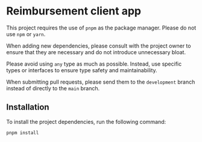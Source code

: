 # Reimbursement client app

This project requires the use of `pnpm` as the package manager. Please do not use `npm` or `yarn`.

When adding new dependencies, please consult with the project owner to ensure that they are necessary and do not introduce unnecessary bloat.

Please avoid using `any` type as much as possible. Instead, use specific types or interfaces to ensure type safety and maintainability.

When submitting pull requests, please send them to the `development` branch instead of directly to the `main` branch.

## Installation

To install the project dependencies, run the following command:

```bash
pnpm install
```
